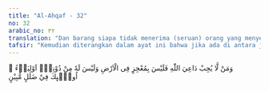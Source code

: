 ```yaml
---
title: "Al-Ahqaf - 32"
no: 32
arabic_no: ٣٢
translation: "Dan barang siapa tidak menerima (seruan) orang yang menyeru kepada Allah (Muhammad) maka dia tidak akan dapat melepaskan diri dari siksa Allah di bumi padahal tidak ada pelindung baginya selain Allah. Mereka berada dalam kesesatan yang nyata.”"
tafsir: "Kemudian diterangkan dalam ayat ini bahwa jika ada di antara jin yang menolak seruan Muhammad sebagai rasul Allah, yaitu tidak melaksanakan perintah Allah dan menjauhkan diri dari larangan-Nya yang tersebut dalam Al-Qur'an dan hadis, maka ia tidak dapat menghindarkan diri dari azab-Nya. Ia tidak mendapat seorang penolong pun untuk melepaskan dirinya dari azab Allah, kecuali jika Allah sendiri menghendakinya.\n\nDari ayat ini dapat dipahami bahwa seluruh ibadah yang diwajibkan kepada kaum Muslimin diwajibkan pula kepada seluruh jin untuk mengerjakannya, seperti salat, puasa, tolong-menolong, dan sebagainya. Diterangkan pula bahwa jin-jin yang tidak mengikuti seruan Muhammad saw berada dalam kesesatan dan menyimpang dari jalan yang benar."
---
```

وَمَنْ لَّا يُجِبْ دَاعِيَ اللّٰهِ فَلَيْسَ بِمُعْجِزٍ فِى الْاَرْضِ وَلَيْسَ لَهٗ مِنْ دُوْنِهٖٓ اَوْلِيَاۤءُ ۗ اُولٰۤىِٕكَ فِيْ ضَلٰلٍ مُّبِيْنٍ 